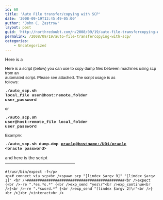 ```yaml
---
id: 60
title: 'Auto File transfer/copying with SCP'
date: '2008-09-19T13:45:49-05:00'
author: 'John C. Zastrow'
layout: post
guid: 'http://northredoubt.com/n/2008/09/19/auto-file-transfercopying-with-scp/'
permalink: /2008/09/19/auto-file-transfercopying-with-scp/
categories:
    - Uncategorized
---
```


Here is a

<font face="Arial" size="2"><span style="font-size: 10pt; font-family: Arial;">Here is a script (below) you can use to copy dump files between machines using scp from an  
automated script. Please see attached. The script usage is as  
follows:</span></font>

**<font face="Arial" size="2"><span style="font-weight: bold; font-size: 10pt; font-family: Arial;"><font face="Courier New">./auto\_scp.sh   
local\_file user@host:remote\_folder   
user\_password</font></span></font>**

<font face="Arial" size="2"><span style="font-size: 10pt; font-family: Arial;">or<font face="Courier New"></font></span></font>

**<font face="Arial" size="2"><span style="font-weight: bold; font-size: 10pt; font-family: Arial;"><font face="Courier New">./auto\_scp.sh   
user@host:remote\_file local\_folder   
user\_password</font></span></font>**

<font face="Arial" size="2"><span style="font-size: 10pt; font-family: Arial;">Example:</span></font>

<font face="Arial" size="2"><span style="font-size: 10pt; font-family: Arial;"><font face="Courier New">**./auto\_scp.sh dump.dmp [oracle@hostname:/U01/oracle](mailto:oracle@ttdffxs-klamath.tetratech-ffx.com:/U01/oracle "mailto:oracle@ttdffxs-klamath.tetratech-ffx.com:/U01/oracle")  
 &lt;oracle password&gt;**</font></span></font>

and here is the script  
————————————————–

```
#!/usr/bin/expect -f</p>
<p># connect via scp<br />spawn scp "[lindex $argv 0]" "[lindex $argv 1]" <br />#############################################<br />expect {<br />-re ".*es.*o.*" {<br />exp_send "yes\r"<br />exp_continue<br />}<br />-re ".*sword.*" {<br />exp_send "[lindex $argv 2]\r"<br />}<br />}<br />interact<br />
```
